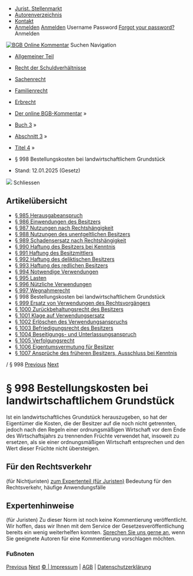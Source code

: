   * [Jurist. Stellenmarkt](https://bgb.kommentar.de/Buch-3/Abschnitt-3/Titel-4/</job-board> "Jurist. Stellenmarkt")
  * [Autorenverzeichnis](https://bgb.kommentar.de/Buch-3/Abschnitt-3/Titel-4/</Autorenverzeichnis> "Autorenverzeichnis")
  * [Kontakt](https://bgb.kommentar.de/Buch-3/Abschnitt-3/Titel-4/</Kontakt>)
  * [Anmelden](https://bgb.kommentar.de/Buch-3/Abschnitt-3/Titel-4/<#login> "show login form") [Anmelden](https://bgb.kommentar.de/Buch-3/Abschnitt-3/Titel-4/<#> "hide login form") Username Password
[Forgot your password?](https://bgb.kommentar.de/Buch-3/Abschnitt-3/Titel-4/</user/forgotpassword>) Anmelden 


[![BGB Online Kommentar](https://bgb.kommentar.de/extension/bgb/design/bgb/images/logo.png)](https://bgb.kommentar.de/Buch-3/Abschnitt-3/Titel-4/</> "BGB Online Kommentar")
Suchen
Navigation
  * [Allgemeiner Teil](https://bgb.kommentar.de/Buch-3/Abschnitt-3/Titel-4/</Buch-1>)
  * [Recht der Schuldverhältnisse](https://bgb.kommentar.de/Buch-3/Abschnitt-3/Titel-4/</Buch-2>)
  * [Sachenrecht](https://bgb.kommentar.de/Buch-3/Abschnitt-3/Titel-4/</Buch-3>)
  * [Familienrecht](https://bgb.kommentar.de/Buch-3/Abschnitt-3/Titel-4/</Buch-4>)
  * [Erbrecht](https://bgb.kommentar.de/Buch-3/Abschnitt-3/Titel-4/</Buch-5>)


  * [Der online BGB-Kommentar](https://bgb.kommentar.de/Buch-3/Abschnitt-3/Titel-4/</>) »
  * [Buch 3](https://bgb.kommentar.de/Buch-3/Abschnitt-3/Titel-4/</Buch-3>) »
  * [Abschnitt 3](https://bgb.kommentar.de/Buch-3/Abschnitt-3/Titel-4/</Buch-3/Abschnitt-3>) »
  * [Titel 4](https://bgb.kommentar.de/Buch-3/Abschnitt-3/Titel-4/</Buch-3/Abschnitt-3/Titel-4>) »
  * § 998 Bestellungskosten bei landwirtschaftlichem Grundstück 
  * Stand: 12.01.2025 (Gesetz) 


![](https://vg01.met.vgwort.de/na/1c9909529ead4f509072c06d9081a7d5)
Schliessen 
## Artikelübersicht
  * [ § 985 Herausgabeanspruch ](https://bgb.kommentar.de/Buch-3/Abschnitt-3/Titel-4/</Buch-3/Abschnitt-3/Titel-4/Herausgabeanspruch>)
  * [ § 986 Einwendungen des Besitzers ](https://bgb.kommentar.de/Buch-3/Abschnitt-3/Titel-4/</Buch-3/Abschnitt-3/Titel-4/Einwendungen-des-Besitzers>)
  * [ § 987 Nutzungen nach Rechtshängigkeit ](https://bgb.kommentar.de/Buch-3/Abschnitt-3/Titel-4/</Buch-3/Abschnitt-3/Titel-4/Nutzungen-nach-Rechtshaengigkeit>)
  * [ § 988 Nutzungen des unentgeltlichen Besitzers ](https://bgb.kommentar.de/Buch-3/Abschnitt-3/Titel-4/</Buch-3/Abschnitt-3/Titel-4/Nutzungen-des-unentgeltlichen-Besitzers>)
  * [ § 989 Schadensersatz nach Rechtshängigkeit ](https://bgb.kommentar.de/Buch-3/Abschnitt-3/Titel-4/</Buch-3/Abschnitt-3/Titel-4/Schadensersatz-nach-Rechtshaengigkeit>)
  * [ § 990 Haftung des Besitzers bei Kenntnis ](https://bgb.kommentar.de/Buch-3/Abschnitt-3/Titel-4/</Buch-3/Abschnitt-3/Titel-4/Haftung-des-Besitzers-bei-Kenntnis>)
  * [ § 991 Haftung des Besitzmittlers ](https://bgb.kommentar.de/Buch-3/Abschnitt-3/Titel-4/</Buch-3/Abschnitt-3/Titel-4/Haftung-des-Besitzmittlers>)
  * [ § 992 Haftung des deliktischen Besitzers ](https://bgb.kommentar.de/Buch-3/Abschnitt-3/Titel-4/</Buch-3/Abschnitt-3/Titel-4/Haftung-des-deliktischen-Besitzers>)
  * [ § 993 Haftung des redlichen Besitzers ](https://bgb.kommentar.de/Buch-3/Abschnitt-3/Titel-4/</Buch-3/Abschnitt-3/Titel-4/Haftung-des-redlichen-Besitzers>)
  * [ § 994 Notwendige Verwendungen ](https://bgb.kommentar.de/Buch-3/Abschnitt-3/Titel-4/</Buch-3/Abschnitt-3/Titel-4/Notwendige-Verwendungen>)
  * [ § 995 Lasten ](https://bgb.kommentar.de/Buch-3/Abschnitt-3/Titel-4/</Buch-3/Abschnitt-3/Titel-4/Lasten>)
  * [ § 996 Nützliche Verwendungen ](https://bgb.kommentar.de/Buch-3/Abschnitt-3/Titel-4/</Buch-3/Abschnitt-3/Titel-4/Nuetzliche-Verwendungen>)
  * [ § 997 Wegnahmerecht ](https://bgb.kommentar.de/Buch-3/Abschnitt-3/Titel-4/</Buch-3/Abschnitt-3/Titel-4/Wegnahmerecht>)
  * § 998 Bestellungskosten bei landwirtschaftlichem Grundstück 
  * [ § 999 Ersatz von Verwendungen des Rechtsvorgängers ](https://bgb.kommentar.de/Buch-3/Abschnitt-3/Titel-4/</Buch-3/Abschnitt-3/Titel-4/Ersatz-von-Verwendungen-des-Rechtsvorgaengers>)
  * [ § 1000 Zurückbehaltungsrecht des Besitzers ](https://bgb.kommentar.de/Buch-3/Abschnitt-3/Titel-4/</Buch-3/Abschnitt-3/Titel-4/Zurueckbehaltungsrecht-des-Besitzers>)
  * [ § 1001 Klage auf Verwendungsersatz ](https://bgb.kommentar.de/Buch-3/Abschnitt-3/Titel-4/</Buch-3/Abschnitt-3/Titel-4/Klage-auf-Verwendungsersatz>)
  * [ § 1002 Erlöschen des Verwendungsanspruchs ](https://bgb.kommentar.de/Buch-3/Abschnitt-3/Titel-4/</Buch-3/Abschnitt-3/Titel-4/Erloeschen-des-Verwendungsanspruchs>)
  * [ § 1003 Befriedigungsrecht des Besitzers ](https://bgb.kommentar.de/Buch-3/Abschnitt-3/Titel-4/</Buch-3/Abschnitt-3/Titel-4/Befriedigungsrecht-des-Besitzers>)
  * [ § 1004 Beseitigungs- und Unterlassungsanspruch ](https://bgb.kommentar.de/Buch-3/Abschnitt-3/Titel-4/</Buch-3/Abschnitt-3/Titel-4/Beseitigungs-und-Unterlassungsanspruch>)
  * [ § 1005 Verfolgungsrecht ](https://bgb.kommentar.de/Buch-3/Abschnitt-3/Titel-4/</Buch-3/Abschnitt-3/Titel-4/Verfolgungsrecht>)
  * [ § 1006 Eigentumsvermutung für Besitzer ](https://bgb.kommentar.de/Buch-3/Abschnitt-3/Titel-4/</Buch-3/Abschnitt-3/Titel-4/Eigentumsvermutung-fuer-Besitzer>)
  * [ § 1007 Ansprüche des früheren Besitzers, Ausschluss bei Kenntnis ](https://bgb.kommentar.de/Buch-3/Abschnitt-3/Titel-4/</Buch-3/Abschnitt-3/Titel-4/Ansprueche-des-frueheren-Besitzers-Ausschluss-bei-Kenntnis>)


/ § 998 
[Previous](https://bgb.kommentar.de/Buch-3/Abschnitt-3/Titel-4/</Buch-3/Abschnitt-3/Titel-4/Wegnahmerecht> "§ 997 Wegnahmerecht") [Next](https://bgb.kommentar.de/Buch-3/Abschnitt-3/Titel-4/</Buch-3/Abschnitt-3/Titel-4/Ersatz-von-Verwendungen-des-Rechtsvorgaengers> "§ 999 Ersatz von Verwendungen des Rechtsvorgängers")
# § 998 Bestellungskosten bei landwirtschaftlichem Grundstück
Ist ein landwirtschaftliches Grundstück herauszugeben, so hat der Eigentümer die Kosten, die der Besitzer auf die noch nicht getrennten, jedoch nach den Regeln einer ordnungsmäßigen Wirtschaft vor dem Ende des Wirtschaftsjahrs zu trennenden Früchte verwendet hat, insoweit zu ersetzen, als sie einer ordnungsmäßigen Wirtschaft entsprechen und den Wert dieser Früchte nicht übersteigen.
## Für den Rechtsverkehr 
(für Nichtjuristen)
[zum Expertenteil (für Juristen)](https://bgb.kommentar.de/Buch-3/Abschnitt-3/Titel-4/<#expertenhinweise>)
Bedeutung für den Rechtsverkehr, häufige Anwendungsfälle
## Expertenhinweise
(für Juristen)
Zu dieser Norm ist noch keine Kommentierung veröffentlicht. Wir hoffen, dass wir Ihnen mit dem Service der Gesetzesveröffentlichung bereits ein wenig weiterhelfen konnten. [Sprechen Sie uns gerne an](https://bgb.kommentar.de/Buch-3/Abschnitt-3/Titel-4/</Kontakt>), wenn Sie geeignete Autoren für eine Kommentierung vorschlagen möchten. 
### Fußnoten
[Previous](https://bgb.kommentar.de/Buch-3/Abschnitt-3/Titel-4/</Buch-3/Abschnitt-3/Titel-4/Wegnahmerecht> "§ 997 Wegnahmerecht") [Next](https://bgb.kommentar.de/Buch-3/Abschnitt-3/Titel-4/</Buch-3/Abschnitt-3/Titel-4/Ersatz-von-Verwendungen-des-Rechtsvorgaengers> "§ 999 Ersatz von Verwendungen des Rechtsvorgängers")
[© | Impressum](https://bgb.kommentar.de/Buch-3/Abschnitt-3/Titel-4/</Kontakt>) | [AGB](https://bgb.kommentar.de/Buch-3/Abschnitt-3/Titel-4/</AGB>) | [Datenschutzerklärung](https://bgb.kommentar.de/Buch-3/Abschnitt-3/Titel-4/</Datenschutzerklaerung-fuer-Leser>)
